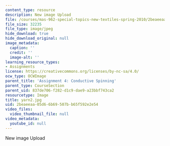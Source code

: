 ```yaml
---
content_type: resource
description: New image Upload
file: /courses/mas-962-special-topics-new-textiles-spring-2010/2beaeeaa05d66b69507bb65f592e2e54_yarn2.jpg
file_size: 32235
file_type: image/jpeg
hide_download: true
hide_download_original: null
image_metadata:
  caption: ''
  credit: ''
  image-alt: ''
learning_resource_types:
- Assignments
license: https://creativecommons.org/licenses/by-nc-sa/4.0/
ocw_type: OCWImage
parent_title: 'Assignment 4: Conductive Spinning'
parent_type: CourseSection
parent_uid: 837de706-f282-d1c9-dae9-a23bbf743ca2
resourcetype: Image
title: yarn2.jpg
uid: 2beaeeaa-05d6-6b69-507b-b65f592e2e54
video_files:
  video_thumbnail_file: null
video_metadata:
  youtube_id: null
---
```

New image Upload